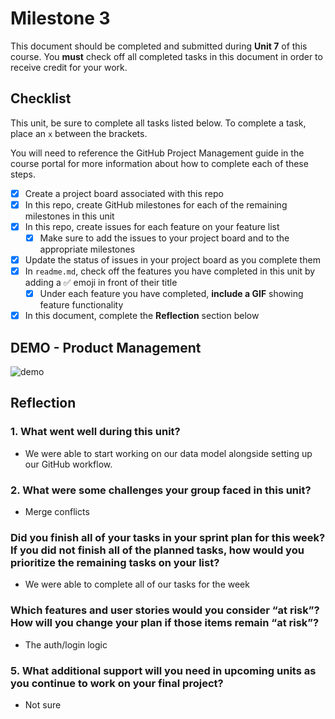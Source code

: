 # Milestone 3

This document should be completed and submitted during **Unit 7** of this course. You **must** check off all completed tasks in this document in order to receive credit for your work.

## Checklist

This unit, be sure to complete all tasks listed below. To complete a task, place an `x` between the brackets.

You will need to reference the GitHub Project Management guide in the course portal for more information about how to complete each of these steps.

- [x] Create a project board associated with this repo
- [x] In this repo, create GitHub milestones for each of the remaining milestones in this unit
- [x] In this repo, create issues for each feature on your feature list
  - [x] Make sure to add the issues to your project board and to the appropriate milestones
- [x] Update the status of issues in your project board as you complete them
- [x] In `readme.md`, check off the features you have completed in this unit by adding a ✅ emoji in front of their title
  - [x] Under each feature you have completed, **include a GIF** showing feature functionality
- [x] In this document, complete the **Reflection** section below

## DEMO - Product Management

![demo](../demos/playground-product-modals-1.gif)

## Reflection

### 1. What went well during this unit?

- We were able to start working on our data model alongside setting up our GitHub workflow.

### 2. What were some challenges your group faced in this unit?

- Merge conflicts

### Did you finish all of your tasks in your sprint plan for this week? If you did not finish all of the planned tasks, how would you prioritize the remaining tasks on your list?

- We were able to complete all of our tasks for the week

### Which features and user stories would you consider “at risk”? How will you change your plan if those items remain “at risk”?

- The auth/login logic

### 5. What additional support will you need in upcoming units as you continue to work on your final project?

- Not sure
